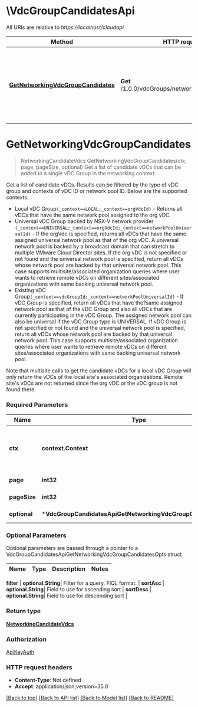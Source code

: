 # \VdcGroupCandidatesApi

All URIs are relative to *https://localhost/cloudapi*

Method | HTTP request | Description
------------- | ------------- | -------------
[**GetNetworkingVdcGroupCandidates**](VdcGroupCandidatesApi.md#GetNetworkingVdcGroupCandidates) | **Get** /1.0.0/vdcGroups/networkingCandidateVdcs | Get a list of candidate vDCs that can be added to a single vDC Group in the networking context.


# **GetNetworkingVdcGroupCandidates**
> NetworkingCandidateVdcs GetNetworkingVdcGroupCandidates(ctx, page, pageSize, optional)
Get a list of candidate vDCs that can be added to a single vDC Group in the networking context.

Get a list of candidate vDCs. Results can be filtered by the type of vDC group and contexts of vDC ID or network pool ID. Below are the supported contexts: <ul> <li>Local vDC Group<code>(_context==LOCAL;_context==orgVdcId)</code> - Returns all vDCs that have the same network pool assigned to the org vDC. <li>Universal vDC Group backed by NSX-V network provider <code>(_context==UNIVERSAL;_context==orgVdcId;_context==networkPoolUniversalId)</code> - If the orgVdc is specified, returns all vDCs that have the same assigned universal network pool as that of the org vDC. A universal network pool is backed by a broadcast domain that can stretch to multiple VMware Cloud Director sites. If the org vDC is not specified or not found and the universal network pool is specified, return all vDCs whose network pool are backed by that universal network pool. This case supports multisite/associated organization queries where user wants to retrieve remote vDCs on different sites/associated organizations with same backing universal network pool. <li>Existing vDC Group<code>(_context==vdcGroupId;_context==networkPoolUniversalId)</code> - If vDC Group is specified, return all vDCs that have the?same assigned network pool as that of the vDC Group and also all vDCs that are currently participating in the vDC Group. The assigned network pool can also be universal if the vDC Group type is UNIVERSAL. If vDC Group is not specified or not found and the universal network pool is specified, return all vDCs whose network pool are backed by that universal network pool. This case supports multisite/associated organization queries where user wants to retrieve remote vDCs on different sites/associated organizations with same backing universal network pool. </ul> Note that multisite calls to get the candidate vDCs for a local vDC Group will only return the vDCs of the local site's associated organizations. Remote site's vDCs are not returned since the org vDC or the vDC group is not found there. 

### Required Parameters

Name | Type | Description  | Notes
------------- | ------------- | ------------- | -------------
 **ctx** | **context.Context** | context for authentication, logging, cancellation, deadlines, tracing, etc.
  **page** | **int32**| Page to fetch, zero offset. | [default to 1]
  **pageSize** | **int32**| Results per page to fetch. | [default to 25]
 **optional** | ***VdcGroupCandidatesApiGetNetworkingVdcGroupCandidatesOpts** | optional parameters | nil if no parameters

### Optional Parameters
Optional parameters are passed through a pointer to a VdcGroupCandidatesApiGetNetworkingVdcGroupCandidatesOpts struct

Name | Type | Description  | Notes
------------- | ------------- | ------------- | -------------


 **filter** | **optional.String**| Filter for a query.  FIQL format. | 
 **sortAsc** | **optional.String**| Field to use for ascending sort | 
 **sortDesc** | **optional.String**| Field to use for descending sort | 

### Return type

[**NetworkingCandidateVdcs**](NetworkingCandidateVdcs.md)

### Authorization

[ApiKeyAuth](../README.md#ApiKeyAuth)

### HTTP request headers

 - **Content-Type**: Not defined
 - **Accept**: application/json;version=35.0

[[Back to top]](#) [[Back to API list]](../README.md#documentation-for-api-endpoints) [[Back to Model list]](../README.md#documentation-for-models) [[Back to README]](../README.md)

